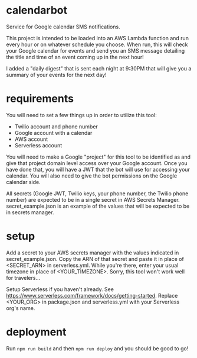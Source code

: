 # calendarbot

Service for Google calendar SMS notifications.

This project is intended to be loaded into an AWS Lambda function and run every hour or on whatever schedule you choose. When run, this will check your Google calendar for events and send you an SMS message detailing the title and time of an event coming up in the next hour!

I added a "daily digest" that is sent each night at 9:30PM that will give you a summary of your events for the next day!

# requirements

You will need to set a few things up in order to utilize this tool:

- Twilio account and phone number
- Google account with a calendar
- AWS account
- Serverless account

You will need to make a Google "project" for this tool to be identified as and give that project domain level access over your Google account. Once you have done that, you will have a JWT that the bot will use for accessing your calendar. You will also need to give the bot permissions on the Google calendar side.

All secrets (Google JWT, Twilio keys, your phone number, the Twilio phone number) are expected to be in a single secret in AWS Secrets Manager. secret_example.json is an example of the values that will be expected to be in secrets manager.

# setup

Add a secret to your AWS secrets manager with the values indicated in secret_example.json. Copy the ARN of that secret and paste it in place of <SECRET_ARN> in serverless.yml. While you're there, enter your usual timezone in place of <YOUR_TIMEZONE>. Sorry, this tool won't work well for travelers...

Setup Serverless if you haven't already. See https://www.serverless.com/framework/docs/getting-started. Replace <YOUR_ORG> in package.json and serverless.yml with your Serverless org's name.

# deployment

Run `npm run build` and then `npm run deploy` and you should be good to go!
